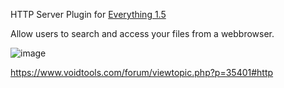 HTTP Server Plugin for [Everything 1.5](https://www.voidtools.com/forum/viewtopic.php?f=12&t=9787)

Allow users to search and access your files from a webbrowser.

![image](https://github.com/user-attachments/assets/c41251d7-76ca-4df3-8dfb-2019f48a25a0)


https://www.voidtools.com/forum/viewtopic.php?p=35401#http
